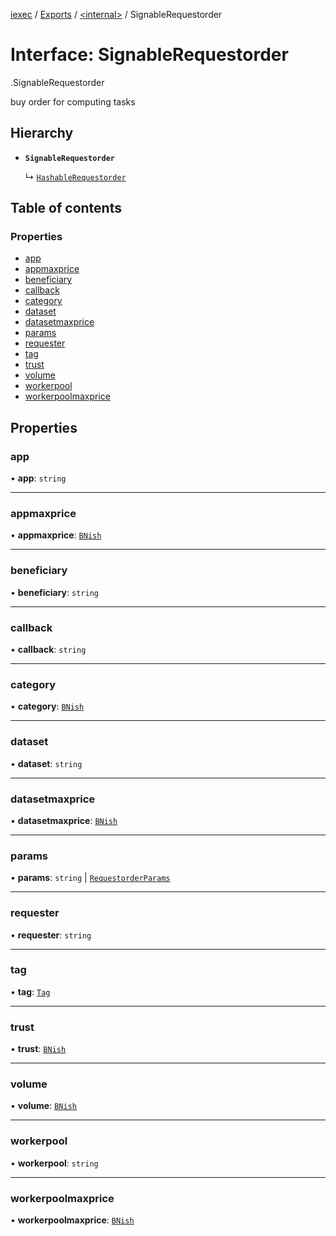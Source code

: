 [iexec](../README.md) / [Exports](../modules.md) / [<internal\>](../modules/internal_.md) / SignableRequestorder

# Interface: SignableRequestorder

[<internal>](../modules/internal_.md).SignableRequestorder

buy order for computing tasks

## Hierarchy

- **`SignableRequestorder`**

  ↳ [`HashableRequestorder`](internal_.HashableRequestorder.md)

## Table of contents

### Properties

- [app](internal_.SignableRequestorder.md#app)
- [appmaxprice](internal_.SignableRequestorder.md#appmaxprice)
- [beneficiary](internal_.SignableRequestorder.md#beneficiary)
- [callback](internal_.SignableRequestorder.md#callback)
- [category](internal_.SignableRequestorder.md#category)
- [dataset](internal_.SignableRequestorder.md#dataset)
- [datasetmaxprice](internal_.SignableRequestorder.md#datasetmaxprice)
- [params](internal_.SignableRequestorder.md#params)
- [requester](internal_.SignableRequestorder.md#requester)
- [tag](internal_.SignableRequestorder.md#tag)
- [trust](internal_.SignableRequestorder.md#trust)
- [volume](internal_.SignableRequestorder.md#volume)
- [workerpool](internal_.SignableRequestorder.md#workerpool)
- [workerpoolmaxprice](internal_.SignableRequestorder.md#workerpoolmaxprice)

## Properties

### app

• **app**: `string`

___

### appmaxprice

• **appmaxprice**: [`BNish`](../modules.md#bnish)

___

### beneficiary

• **beneficiary**: `string`

___

### callback

• **callback**: `string`

___

### category

• **category**: [`BNish`](../modules.md#bnish)

___

### dataset

• **dataset**: `string`

___

### datasetmaxprice

• **datasetmaxprice**: [`BNish`](../modules.md#bnish)

___

### params

• **params**: `string` \| [`RequestorderParams`](internal_.RequestorderParams.md)

___

### requester

• **requester**: `string`

___

### tag

• **tag**: [`Tag`](../modules.md#tag)

___

### trust

• **trust**: [`BNish`](../modules.md#bnish)

___

### volume

• **volume**: [`BNish`](../modules.md#bnish)

___

### workerpool

• **workerpool**: `string`

___

### workerpoolmaxprice

• **workerpoolmaxprice**: [`BNish`](../modules.md#bnish)
